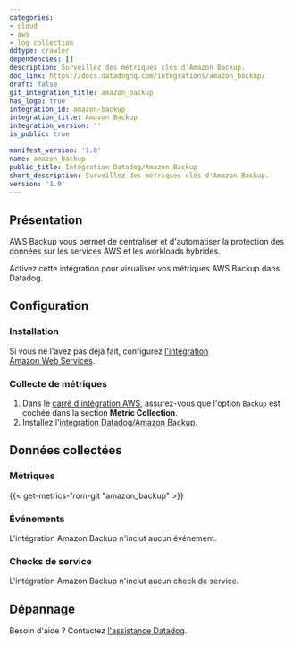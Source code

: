 ```yaml
---
categories:
- cloud
- aws
- log collection
ddtype: crawler
dependencies: []
description: Surveillez des métriques clés d'Amazon Backup.
doc_link: https://docs.datadoghq.com/integrations/amazon_backup/
draft: false
git_integration_title: amazon_backup
has_logo: true
integration_id: amazon-backup
integration_title: Amazon Backup
integration_version: ''
is_public: true

manifest_version: '1.0'
name: amazon_backup
public_title: Intégration Datadog/Amazon Backup
short_description: Surveillez des métriques clés d'Amazon Backup.
version: '1.0'
---
```


## Présentation

AWS Backup vous permet de centraliser et d'automatiser la protection des données sur les services AWS et les workloads hybrides.

Activez cette intégration pour visualiser vos métriques AWS Backup dans Datadog.

## Configuration

### Installation

Si vous ne l'avez pas déjà fait, configurez [l'intégration Amazon Web Services][1].

### Collecte de métriques

1. Dans le [carré d'intégration AWS][2], assurez-vous que l'option `Backup` est cochée dans la section **Metric Collection**.
2. Installez l'[intégration Datadog/Amazon Backup][3].

## Données collectées

### Métriques
{{< get-metrics-from-git "amazon_backup" >}}


### Événements

L'intégration Amazon Backup n'inclut aucun événement.

### Checks de service

L'intégration Amazon Backup n'inclut aucun check de service.

## Dépannage

Besoin d'aide ? Contactez [l'assistance Datadog][5].

[1]: https://docs.datadoghq.com/fr/integrations/amazon_web_services/
[2]: https://app.datadoghq.com/account/settings#integrations/amazon_web_services
[3]: https://app.datadoghq.com/account/settings#integrations/amazon-backup
[4]: https://github.com/DataDog/dogweb/blob/prod/integration/amazon_backup/amazon_backup_metadata.csv
[5]: https://docs.datadoghq.com/fr/help/
